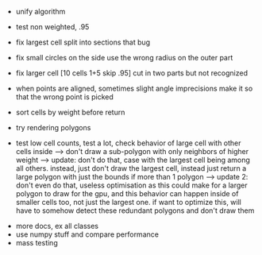 + unify algorithm
+ test non weighted, .95
+ fix largest cell split into sections that bug
+ fix small circles on the side use the wrong radius on the outer part
+  fix larger cell [10 cells 1+5 skip .95] cut in two parts but not recognized
+  when points are aligned, sometimes slight angle imprecisions make it so that the wrong point is picked

+ sort cells by weight before return
+ try rendering polygons

+ test low cell counts, test a lot, check behavior of large cell with other cells inside
--> don't draw a sub-polygon with only neighbors of higher weight
  --> update: don't do that, case with the largest cell being among all others. instead, just don't draw the largest cell, instead just return a large polygon with just the bounds if more than 1 polygon
    --> update 2: don't even do that, useless optimisation as this could make for a larger polygon to draw for the gpu, and this behavior can happen inside of smaller cells too, not just the largest one. if want to optimize this, will have to somehow detect these redundant polygons and don't draw them

- more docs, ex all classes
- use numpy stuff and compare performance
- mass testing
